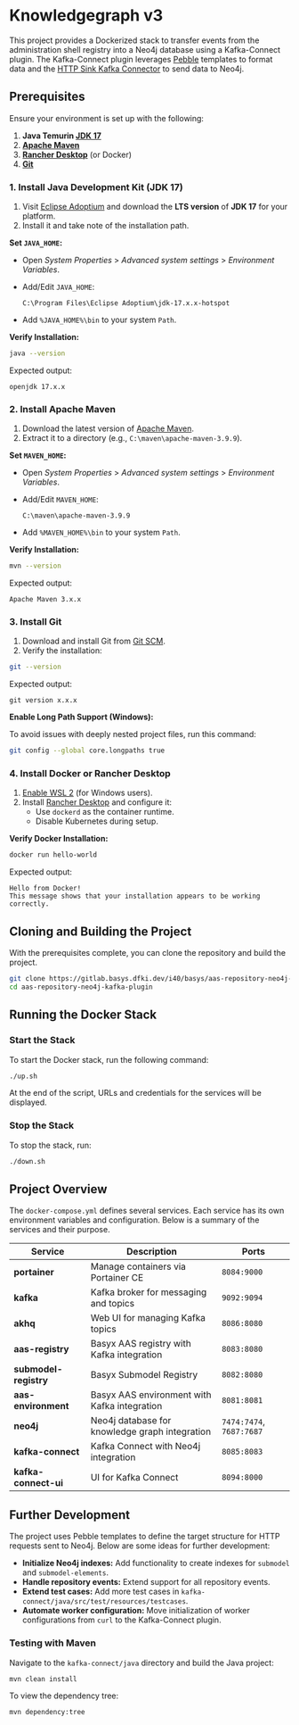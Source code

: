 # Knowledgegraph v3

This project provides a Dockerized stack to transfer events from the administration shell registry into a Neo4j database using a Kafka-Connect plugin. The Kafka-Connect plugin leverages [Pebble](https://pebbletemplates.io/) templates to format data and the [HTTP Sink Kafka Connector](https://github.com/clescot/kafka-connect-http) to send data to Neo4j.

## Prerequisites

Ensure your environment is set up with the following:

1. **Java Temurin [JDK 17](https://adoptium.net/de/temurin/releases/?os=windows&arch=x64&version=17)**
2. **[Apache Maven](https://maven.apache.org/download.cgi)**
3. **[Rancher Desktop](https://rancherdesktop.io/)** (or Docker)
4. **[Git](https://git-scm.com/downloads/win)**

### 1. Install Java Development Kit (JDK 17)

1. Visit [Eclipse Adoptium](https://adoptium.net/) and download the **LTS version** of **JDK 17** for your platform.
2. Install it and take note of the installation path.

**Set `JAVA_HOME`:**

- Open *System Properties* > *Advanced system settings* > *Environment Variables*.
- Add/Edit `JAVA_HOME`:

    ```
    C:\Program Files\Eclipse Adoptium\jdk-17.x.x-hotspot
    ```

- Add `%JAVA_HOME%\bin` to your system `Path`.

**Verify Installation:**

```bash
java --version
```

Expected output:
```
openjdk 17.x.x
```

### 2. Install Apache Maven

1. Download the latest version of [Apache Maven](https://maven.apache.org/download.cgi).
2. Extract it to a directory (e.g., `C:\maven\apache-maven-3.9.9`).

**Set `MAVEN_HOME`:**

- Open *System Properties* > *Advanced system settings* > *Environment Variables*.
- Add/Edit `MAVEN_HOME`:

    ```
    C:\maven\apache-maven-3.9.9
    ```

- Add `%MAVEN_HOME%\bin` to your system `Path`.

**Verify Installation:**

```bash
mvn --version
```

Expected output:
```
Apache Maven 3.x.x
```

### 3. Install Git

1. Download and install Git from [Git SCM](https://git-scm.com/).
2. Verify the installation:

```bash
git --version
```

Expected output:
```
git version x.x.x
```

**Enable Long Path Support (Windows):**

To avoid issues with deeply nested project files, run this command:

```bash
git config --global core.longpaths true
```

### 4. Install Docker or Rancher Desktop

1. [Enable WSL 2](https://pureinfotech.com/install-windows-subsystem-linux-2-windows-10/) (for Windows users).
2. Install [Rancher Desktop](https://rancherdesktop.io/) and configure it:
    - Use `dockerd` as the container runtime.
    - Disable Kubernetes during setup.

**Verify Docker Installation:**

```bash
docker run hello-world
```

Expected output:
```
Hello from Docker!
This message shows that your installation appears to be working correctly.
```

## Cloning and Building the Project

With the prerequisites complete, you can clone the repository and build the project.

```bash
git clone https://gitlab.basys.dfki.dev/i40/basys/aas-repository-neo4j-kafka-plugin
cd aas-repository-neo4j-kafka-plugin
```

## Running the Docker Stack

### Start the Stack
To start the Docker stack, run the following command:

```bash
./up.sh
```

At the end of the script, URLs and credentials for the services will be displayed.

### Stop the Stack
To stop the stack, run:

```bash
./down.sh
```

## Project Overview

The `docker-compose.yml` defines several services. Each service has its own environment variables and configuration. Below is a summary of the services and their purpose.

| **Service**           | **Description**                                | **Ports**                |
|-----------------------|------------------------------------------------|--------------------------|
| **portainer**         | Manage containers via Portainer CE            | `8084:9000`             |
| **kafka**             | Kafka broker for messaging and topics         | `9092:9094`             |
| **akhq**              | Web UI for managing Kafka topics              | `8086:8080`             |
| **aas-registry**      | Basyx AAS registry with Kafka integration     | `8083:8080`             |
| **submodel-registry** | Basyx Submodel Registry                       | `8082:8080`             |
| **aas-environment**   | Basyx AAS environment with Kafka integration  | `8081:8081`             |
| **neo4j**             | Neo4j database for knowledge graph integration| `7474:7474`, `7687:7687`|
| **kafka-connect**     | Kafka Connect with Neo4j integration          | `8085:8083`             |
| **kafka-connect-ui**  | UI for Kafka Connect                          | `8094:8000`             |

## Further Development

The project uses Pebble templates to define the target structure for HTTP requests sent to Neo4j. Below are some ideas for further development:

- **Initialize Neo4j indexes:** Add functionality to create indexes for `submodel` and `submodel-elements`.
- **Handle repository events:** Extend support for all repository events.
- **Extend test cases:** Add more test cases in `kafka-connect/java/src/test/resources/testcases`.
- **Automate worker configuration:** Move initialization of worker configurations from `curl` to the Kafka-Connect plugin.

### Testing with Maven

Navigate to the `kafka-connect/java` directory and build the Java project:

```bash
mvn clean install
```

To view the dependency tree:

```bash
mvn dependency:tree
```
